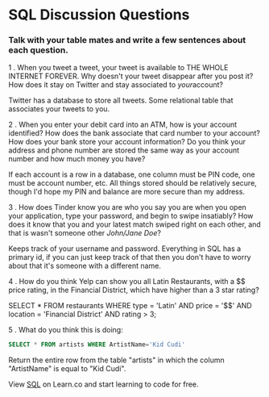 # SQL Discussion Questions

### Talk with your table mates and write a few sentences about each question.

1 . When you tweet a tweet, your tweet is available to THE WHOLE INTERNET FOREVER. Why doesn't your tweet disappear after you post it? How does it stay on Twitter and stay associated to ​_your_​ account?

Twitter has a database to store all tweets. Some relational table that associates your tweets to you.

2 . When you enter your debit card into an ATM, how is your account identified? How does the bank associate that card number to your account? How does your bank store your account information? Do you think your address and phone number are stored the same way as your account number and how much money you have?

If each account is a row in a database, one column must be PIN code, one must be account number, etc. All things stored should be relatively secure, though I'd hope my PIN and balance are more secure than my address.

3 . How does Tinder know you are who you say you are when you open your application, type your password, and begin to swipe insatiably? How does it know that you and your latest match swiped right on each other, and that is wasn't someone other _John/Jane Doe_?

Keeps track of your username and password. Everything in SQL has a primary id, if you can just keep track of that then you don't have to worry about that it's someone with a different name.

4 . How do you think Yelp can show you all Latin Restaurants, with a $$ price rating, in the Financial District, which have higher than a 3 star rating?

SELECT * FROM restaurants WHERE type = 'Latin' AND price = '$$' AND location = 'Financial District' AND rating > 3;

 5 . What do you think this is doing:
```sql
SELECT * FROM artists WHERE ArtistName='Kid Cudi'
```

Return the entire row from the table "artists" in which the column "ArtistName" is equal to "Kid Cudi".

<p class='util--hide'>View <a href='https://learn.co/lessons/week-2-day-3-discussion'>SQL</a> on Learn.co and start learning to code for free.</p>
